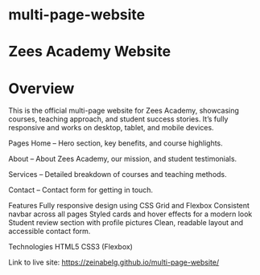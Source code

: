 # multi-page-website

# Zees Academy Website

# Overview
This is the official multi-page website for Zees Academy, showcasing courses, teaching approach, and student success stories. It’s fully responsive and works on desktop, tablet, and mobile devices.

Pages
Home – Hero section, key benefits, and course highlights.

About – About Zees Academy, our mission, and student testimonials.

Services – Detailed breakdown of courses and teaching methods.

Contact – Contact form for getting in touch.

Features
Fully responsive design using CSS Grid and Flexbox
Consistent navbar across all pages
Styled cards and hover effects for a modern look
Student review section with profile pictures
Clean, readable layout and accessible contact form.

Technologies
HTML5
CSS3 (Flexbox)

Link to live site: https://zeinabelg.github.io/multi-page-website/
